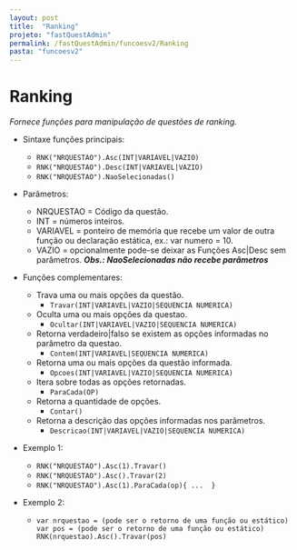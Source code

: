 ```yaml
---
layout: post
title:  "Ranking"
projeto: "fastQuestAdmin"
permalink: /fastQuestAdmin/funcoesv2/Ranking
pasta: "funcoesv2"
---
```

# Ranking
*Fornece funções para manipulação de questões de ranking.*

- Sintaxe funções principais: 
  - `RNK("NRQUESTAO").Asc(INT|VARIAVEL|VAZIO)`
  - `RNK("NRQUESTAO").Desc(INT|VARIAVEL|VAZIO)`
  - `RNK("NRQUESTAO").NaoSelecionadas()`

- Parâmetros:
  - NRQUESTAO = Código da questão.
  - INT = números inteiros.
  - VARIAVEL = ponteiro de memória que recebe um valor de outra função ou declaração estática, ex.: var numero = 10.
  - VAZIO = opcionalmente pode-se deixar as Funções Asc|Desc sem parâmetros.
  ***Obs.: NaoSelecionadas não recebe parâmetros***

- Funções complementares:
  - Trava uma ou mais opções da questão.
    - `Travar(INT|VARIAVEL|VAZIO|SEQUENCIA NUMERICA)`
  - Oculta uma ou mais opções da questao.
    - `Ocultar(INT|VARIAVEL|VAZIO|SEQUENCIA NUMERICA)`
  - Retorna verdadeiro|falso se existem as opções informadas no parâmetro da questao.
    - `Contem(INT|VARIAVEL|SEQUENCIA NUMERICA)`
  - Retorna uma ou mais opções da questão informada.
    - `Opcoes(INT|VARIAVEL|VAZIO|SEQUENCIA NUMERICA)`
  - Itera sobre todas as opções retornadas.
    - `ParaCada(OP)`
  - Retorna a quantidade de opções.
    - `Contar()`
  - Retorna a descrição das opções informadas nos parâmetros.
    - `Descricao(INT|VARIAVEL|VAZIO|SEQUENCIA NUMERICA)`

- Exemplo 1: 
  - `RNK("NRQUESTAO").Asc(1).Travar()`
  - `RNK("NRQUESTAO").Asc().Travar(2)` 
  - `RNK("NRQUESTAO").Asc(1).ParaCada(op){ ...  }`

- Exemplo 2: 
  - <pre>
    <code>var nrquestao = (pode ser o retorno de uma função ou estático)
    var pos = (pode ser o retorno de uma função ou estático)
    RNK(nrquestao).Asc().Travar(pos)</code>
    <pre>
